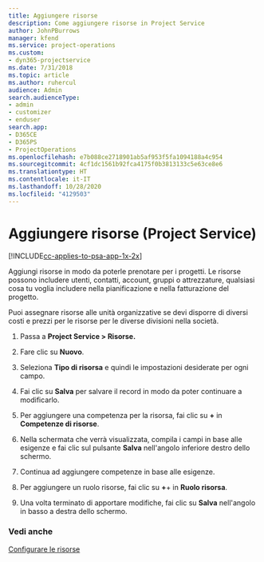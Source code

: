```yaml
---
title: Aggiungere risorse
description: Come aggiungere risorse in Project Service
author: JohnPBurrows
manager: kfend
ms.service: project-operations
ms.custom:
- dyn365-projectservice
ms.date: 7/31/2018
ms.topic: article
ms.author: ruhercul
audience: Admin
search.audienceType:
- admin
- customizer
- enduser
search.app:
- D365CE
- D365PS
- ProjectOperations
ms.openlocfilehash: e7b088ce2718901ab5af953f5fa1094188a4c954
ms.sourcegitcommit: 4cf1dc1561b92fca4175f0b3813133c5e63ce8e6
ms.translationtype: HT
ms.contentlocale: it-IT
ms.lasthandoff: 10/28/2020
ms.locfileid: "4129503"
---
```

# <a name="add-resources-project-service"></a>Aggiungere risorse (Project Service)

[!INCLUDE[cc-applies-to-psa-app-1x-2x](../includes/cc-applies-to-psa-app-1x-2x.md)]

Aggiungi risorse in modo da poterle prenotare per i progetti. Le risorse possono includere utenti, contatti, account, gruppi o attrezzature, qualsiasi cosa tu voglia includere nella pianificazione e nella fatturazione del progetto.  
  
Puoi assegnare risorse alle unità organizzative se devi disporre di diversi costi e prezzi per le risorse per le diverse divisioni nella società.  
  
1.  Passa a **Project Service > Risorse.**  
  
2.  Fare clic su **Nuovo**.  
  
3.  Seleziona **Tipo di risorsa** e quindi le impostazioni desiderate per ogni campo.  
  
4.  Fai clic su **Salva** per salvare il record in modo da poter continuare a modificarlo.  
  
5.  Per aggiungere una competenza per la risorsa, fai clic su **+** in **Competenze di risorse**.  
  
6.  Nella schermata che verrà visualizzata, compila i campi in base alle esigenze e fai clic sul pulsante **Salva** nell'angolo inferiore destro dello schermo.  
  
7.  Continua ad aggiungere competenze in base alle esigenze.  
  
8.  Per aggiungere un ruolo risorse, fai clic su **+**+ in **Ruolo risorsa**.  
  
9. Una volta terminato di apportare modifiche, fai clic su **Salva** nell'angolo in basso a destra dello schermo.  
  
### <a name="see-also"></a>Vedi anche  
 [Configurare le risorse](../psa/set-up-resources.md)
